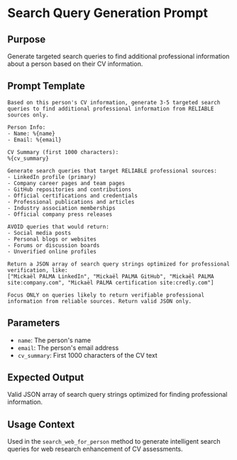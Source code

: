 # Search Query Generation Prompt

## Purpose
Generate targeted search queries to find additional professional information about a person based on their CV information.

## Prompt Template
```
Based on this person's CV information, generate 3-5 targeted search queries to find additional professional information from RELIABLE sources only.

Person Info:
- Name: %{name}
- Email: %{email}

CV Summary (first 1000 characters):
%{cv_summary}

Generate search queries that target RELIABLE professional sources:
- LinkedIn profile (primary)
- Company career pages and team pages
- GitHub repositories and contributions
- Official certifications and credentials
- Professional publications and articles
- Industry association memberships
- Official company press releases

AVOID queries that would return:
- Social media posts
- Personal blogs or websites
- Forums or discussion boards
- Unverified online profiles

Return a JSON array of search query strings optimized for professional verification, like:
["Mickaël PALMA LinkedIn", "Mickaël PALMA GitHub", "Mickaël PALMA site:company.com", "Mickaël PALMA certification site:credly.com"]

Focus ONLY on queries likely to return verifiable professional information from reliable sources. Return valid JSON only.
```

## Parameters
- `name`: The person's name
- `email`: The person's email address
- `cv_summary`: First 1000 characters of the CV text

## Expected Output
Valid JSON array of search query strings optimized for finding professional information.

## Usage Context
Used in the `search_web_for_person` method to generate intelligent search queries for web research enhancement of CV assessments.